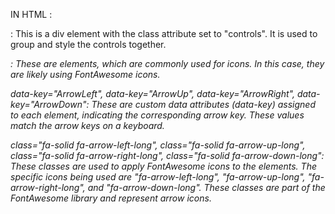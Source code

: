 IN HTML :

<div class="controls">: This is a div element with the class attribute set to "controls". It is used to group and style the controls together.

<i>: These are <i> elements, which are commonly used for icons. In this case, they are likely using FontAwesome icons.

data-key="ArrowLeft", data-key="ArrowUp", data-key="ArrowRight", data-key="ArrowDown": These are custom data attributes (data-key) assigned to each <i> element, indicating the corresponding arrow key. These values match the arrow keys on a keyboard.

class="fa-solid fa-arrow-left-long", class="fa-solid fa-arrow-up-long", class="fa-solid fa-arrow-right-long", class="fa-solid fa-arrow-down-long": These classes are used to apply FontAwesome icons to the <i> elements. The specific icons being used are "fa-arrow-left-long", "fa-arrow-up-long", "fa-arrow-right-long", and "fa-arrow-down-long". These classes are part of the FontAwesome library and represent arrow icons.


